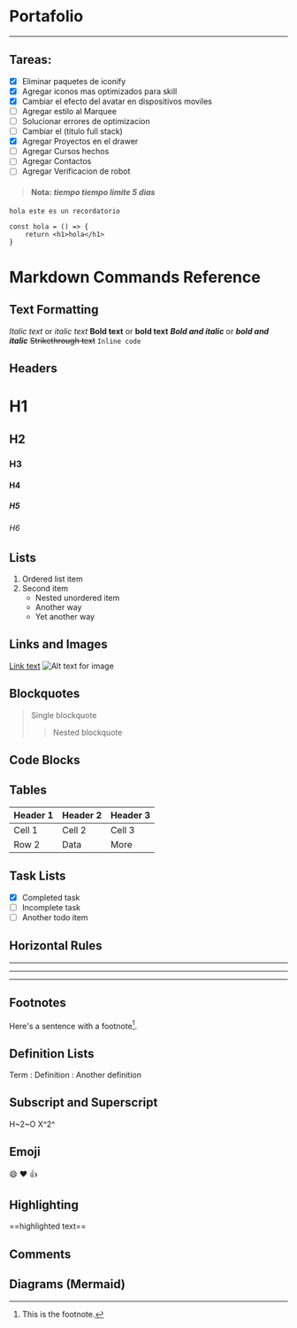 # Portafolio
_____

## Tareas:

- [x] Eliminar paquetes de iconify
- [x] Agregar iconos mas optimizados para skill 
- [x] Cambiar el efecto del avatar en dispositivos moviles
- [ ] Agregar estilo al Marquee
- [ ] Solucionar errores de optimizacion
- [ ] Cambiar el (titulo full stack)
- [x] Agregar Proyectos en el drawer
- [ ] Agregar Cursos hechos
- [ ] Agregar Contactos
- [ ] Agregar Verificacion de robot

> #### **Nota:** _tiempo tiempo limite 5 dias_


``hola este es un recordatorio``

```tsx
const hola = () => {
    return <h1>hola</h1>
}
```

# Markdown Commands Reference

## Text Formatting
*Italic text* or _italic text_
**Bold text** or __bold text__
***Bold and italic*** or ___bold and italic___
~~Strikethrough text~~
`Inline code`

## Headers
# H1
## H2 
### H3
#### H4
##### H5
###### H6

## Lists
1. Ordered list item
2. Second item
   - Nested unordered item
   * Another way
   + Yet another way

## Links and Images
[Link text](https://example.com)
![Alt text for image](image.jpg)

## Blockquotes
> Single blockquote
>> Nested blockquote

## Code Blocks

## Tables
| Header 1 | Header 2 | Header 3 |
|----------|----------|----------|
| Cell 1   | Cell 2   | Cell 3   |
| Row 2    | Data     | More     |

## Task Lists
- [x] Completed task
- [ ] Incomplete task
- [ ] Another todo item

## Horizontal Rules
___
---
***

## Footnotes
Here's a sentence with a footnote[^1].
[^1]: This is the footnote.

## Definition Lists
Term
: Definition
: Another definition

## Subscript and Superscript
H~2~O
X^2^

## Emoji
:smile: :heart: :thumbsup:

## Highlighting
==highlighted text==

## Comments
[//]: # (This is a comment)
[comment]: # (Another comment style)

## Diagrams (Mermaid)
